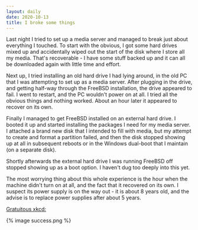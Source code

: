 ```yaml
---
layout: daily
date: 2020-10-13
title: I broke some things
---
```


Last night I tried to set up a media server and managed to break just about
everything I touched. To start with the obvious, I got some hard drives mixed
up and accidentally wiped out the start of the disk where I store all my media.
That's recoverable - I have some stuff backed up and it can all be downloaded
again with little time and effort.

Next up, I tried installing an old hard drive I had lying around, in the old
PC that I was attempting to set up as a media server. After plugging in the drive,
and getting half-way through the FreeBSD installation, the drive appeared to fail.
I went to restart, and the PC wouldn't power on at all.
I tried all the obvious things and nothing worked. About an hour later it appeared
to recover on its own.

Finally I managed to get FreeBSD installed on an external hard drive. I booted it
up and started installing the packages I need for my media server. I attached a
brand new disk that I intended to fill with media, but my attempt to create and
format a partition failed, and then the disk stopped showing up at all in subsequent
reboots or in the Windows dual-boot that I maintain (on a separate disk).

Shortly afterwards the external hard drive I was running FreeBSD off stopped showing
up as a boot option. I haven't dug too deeply into this yet.

The most worrying thing about this whole experience is the hour when the machine
didn't turn on at all, and the fact that it recovered on its own. I suspect its
power supply is on the way out - it is about 8 years old, and the advise is to
replace power supplies after about 5 years.

[Gratuitous xkcd:](https://xkcd.com/349/)

{% image success.png %}
